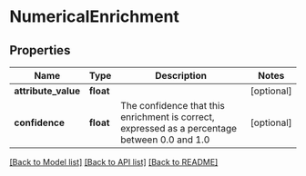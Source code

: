 # NumericalEnrichment

## Properties
Name | Type | Description | Notes
------------ | ------------- | ------------- | -------------
**attribute_value** | **float** |  | [optional] 
**confidence** | **float** | The confidence that this enrichment is correct, expressed as a percentage between 0.0 and 1.0 | [optional] 

[[Back to Model list]](../README.md#documentation-for-models) [[Back to API list]](../README.md#documentation-for-api-endpoints) [[Back to README]](../README.md)

